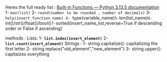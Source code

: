 Heres the full ready list : [Built-in Functions — Python 3.13.5 documentation](https://docs.python.org/3/library/functions.html)
1- `max(list)`
2- `round(number to be rounded , number of decimals)`
3- `help(insert_function_name)
4- `type(variable_name)`
5- `len(list_name)`
6- `int()/str()/float()/bool()`
7- `sorted(insert_name_list,reverse=True if descending order or False if ascending)`

methods : 
	Lists: 
		1- **`list.index(insert_element)`**
		2- **`list.count(insert_element)`**
	Strings :
		1- string.capitalize(): capitalizing the first letter
		2- string.replace("old_element","new_element")
		3- string.upper(): capitaizes everything
